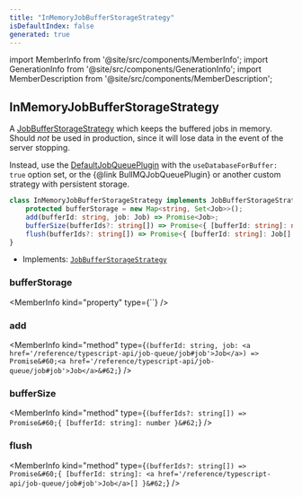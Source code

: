 ```yaml
---
title: "InMemoryJobBufferStorageStrategy"
isDefaultIndex: false
generated: true
---
```

<!-- This file was generated from the Vendure source. Do not modify. Instead, re-run the "docs:build" script -->
import MemberInfo from '@site/src/components/MemberInfo';
import GenerationInfo from '@site/src/components/GenerationInfo';
import MemberDescription from '@site/src/components/MemberDescription';


## InMemoryJobBufferStorageStrategy

<GenerationInfo sourceFile="packages/core/src/job-queue/job-buffer/in-memory-job-buffer-storage-strategy.ts" sourceLine="17" packageName="@vendure/core" since="1.3.0" />

A <a href='/reference/typescript-api/job-queue/job-buffer-storage-strategy#jobbufferstoragestrategy'>JobBufferStorageStrategy</a> which keeps the buffered jobs in memory. Should
_not_ be used in production, since it will lose data in the event of the server
stopping.

Instead, use the <a href='/reference/typescript-api/job-queue/default-job-queue-plugin#defaultjobqueueplugin'>DefaultJobQueuePlugin</a> with the `useDatabaseForBuffer: true` option set,
or the {@link BullMQJobQueuePlugin} or another custom strategy with persistent storage.

```ts title="Signature"
class InMemoryJobBufferStorageStrategy implements JobBufferStorageStrategy {
    protected bufferStorage = new Map<string, Set<Job>>();
    add(bufferId: string, job: Job) => Promise<Job>;
    bufferSize(bufferIds?: string[]) => Promise<{ [bufferId: string]: number }>;
    flush(bufferIds?: string[]) => Promise<{ [bufferId: string]: Job[] }>;
}
```
* Implements: <code><a href='/reference/typescript-api/job-queue/job-buffer-storage-strategy#jobbufferstoragestrategy'>JobBufferStorageStrategy</a></code>



<div className="members-wrapper">

### bufferStorage

<MemberInfo kind="property" type={``}   />


### add

<MemberInfo kind="method" type={`(bufferId: string, job: <a href='/reference/typescript-api/job-queue/job#job'>Job</a>) => Promise&#60;<a href='/reference/typescript-api/job-queue/job#job'>Job</a>&#62;`}   />


### bufferSize

<MemberInfo kind="method" type={`(bufferIds?: string[]) => Promise&#60;{ [bufferId: string]: number }&#62;`}   />


### flush

<MemberInfo kind="method" type={`(bufferIds?: string[]) => Promise&#60;{ [bufferId: string]: <a href='/reference/typescript-api/job-queue/job#job'>Job</a>[] }&#62;`}   />




</div>
